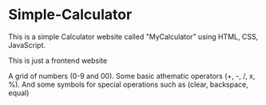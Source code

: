 # Simple-Calculator

This is a simple Calculator website called "MyCalculator" using HTML, CSS, JavaScript.

This is just a frontend website 

A grid of numbers (0-9 and 00).
Some basic athematic operators (+, -, /, x, %).
And some symbols for special operations such as (clear, backspace, equal)
